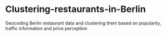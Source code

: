 # Clustering-restaurants-in-Berlin
Geocoding Berlin restaurant data and clustering them based on popularity, traffic information and price perception

